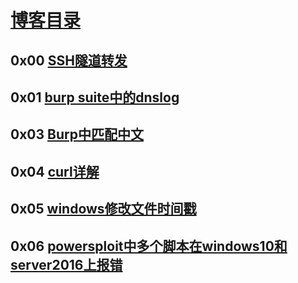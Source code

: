 # [博客目录](https://blog.xbillow.com)

## 0x00 [SSH隧道转发](https://shashade250.github.io/docs/SSH%E9%9A%A7%E9%81%93%E8%BD%AC%E5%8F%91.html)

## 0x01 [burp suite中的dnslog](https://shashade250.github.io/docs/burp%20suite%e4%b8%ad%e7%9a%84dnslog.html)

## 0x03 [Burp中匹配中文](https://shashade250.github.io/docs/Burp%e4%b8%ad%e5%8c%b9%e9%85%8d%e4%b8%ad%e6%96%87.html)

## 0x04 [curl详解](https://shashade250.github.io/docs/curl%e8%af%a6%e8%a7%a3.html)

## 0x05 [windows修改文件时间戳](https://shashade250.github.io/docs/windows%e4%bf%ae%e6%94%b9%e6%96%87%e4%bb%b6%e6%97%b6%e9%97%b4%e6%88%b3.html)

## 0x06 [powersploit中多个脚本在windows10和server2016上报错](https://shashade250.github.io/docs/powersploit%e4%b8%ad%e5%a4%9a%e4%b8%aa%e8%84%9a%e6%9c%ac%e5%9c%a8windows10%e5%92%8cserver2016%e4%b8%8a%e6%8a%a5%e9%94%99.html)
